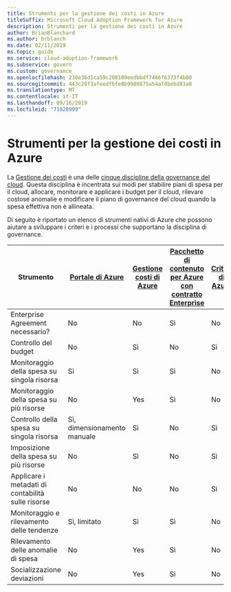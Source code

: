 ```yaml
---
title: Strumenti per la gestione dei costi in Azure
titleSuffix: Microsoft Cloud Adoption Framework for Azure
description: Strumenti per la gestione dei costi in Azure
author: BrianBlanchard
ms.author: brblanch
ms.date: 02/11/2019
ms.topic: guide
ms.service: cloud-adoption-framework
ms.subservice: govern
ms.custom: governance
ms.openlocfilehash: 230e36d1ca59c208109eedbbdf7466f6373f4b00
ms.sourcegitcommit: 443c28f3afeedfbfe8b9980875a54afdbebd83a8
ms.translationtype: MT
ms.contentlocale: it-IT
ms.lasthandoff: 09/16/2019
ms.locfileid: "71028999"
---
```

# <a name="cost-management-tools-in-azure"></a>Strumenti per la gestione dei costi in Azure

La [Gestione dei costi](./index.md) è una delle [cinque discipline della governance del cloud](../governance-disciplines.md). Questa disciplina è incentrata sui modi per stabilire piani di spesa per il cloud, allocare, monitorare e applicare i budget per il cloud, rilevare costose anomalie e modificare il piano di governance del cloud quando la spesa effettiva non è allineata.

Di seguito è riportato un elenco di strumenti nativi di Azure che possono aiutare a sviluppare i criteri e i processi che supportano la disciplina di governance.

| Strumento | [Portale di Azure](https://azure.microsoft.com/features/azure-portal)  | [Gestione costi di Azure](https://docs.microsoft.com/azure/cost-management/overview-cost-mgt)  | [Pacchetto di contenuto per Azure con contratto Enterprise](https://docs.microsoft.com/power-bi/service-connect-to-azure-enterprise)  | [Criteri di Azure](https://docs.microsoft.com/azure/governance/policy/overview) |
|---------|---------|---------|---------|---------|
|Enterprise Agreement necessario?     | No         | No         | Sì         | No         |
|Controllo del budget     | No         | Sì         | No         | Sì         |
|Monitoraggio della spesa su singola risorsa    | Sì         | Sì         | Sì         | No         |
|Monitoraggio della spesa su più risorse    | No         | Yes        | Sì         | No         |
|Controllo della spesa su singola risorsa     | Sì, dimensionamento manuale         | Sì         | No         | Sì         |
|Imposizione della spesa su più risorse    | No         | Sì         | No         | Sì         |
|Applicare i metadati di contabilità sulle risorse    | No         | No         | No         | Sì         |
|Monitoraggio e rilevamento delle tendenze     | Sì, limitato         | Sì        | Sì         | No         |
|Rilevamento delle anomalie di spesa     | No         | Yes        | Sì         | No        |
|Socializzazione deviazioni     | No        | Yes        | Sì        | No        |
